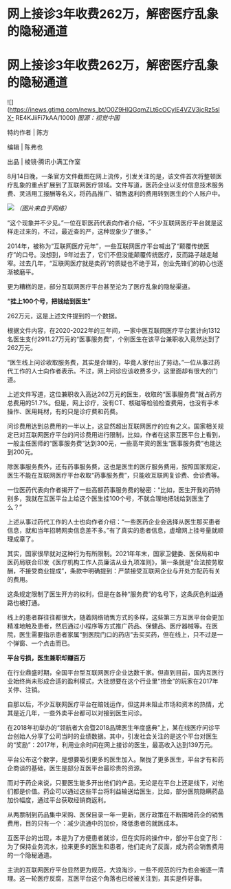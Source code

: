 # 网上接诊3年收费262万，解密医疗乱象的隐秘通道

# 网上接诊3年收费262万，解密医疗乱象的隐秘通道

![](https://inews.gtimg.com/news_bt/O0Z9HlQGqmZLt6cOCylE4VZV3jcRz5slX-
RE4KJiiFi7kAA/1000) _图源：视觉中国_

特约作者 | 陈方

编辑 | 陈弗也

出品 | 棱镜·腾讯小满工作室

8月14日晚，一条官方文件截图在网上流传，引发关注的是，该文件首次将整顿医疗乱象的重点扩展到了互联网医疗领域。文件写道，医药企业以支付信息技术服务费、灵活用工报酬等名义，将药品推广、销售返利的费用转到医生的个人账户中。

![](https://inews.gtimg.com/news_bt/OfwKKEKEPyXXW7ecRnfzc8KG9_RY8gjkneK3338jVZxecAA/1000)
_（图片来自于网络）_

“这个现象并不少见。”一位在职医药代表向作者介绍，“不少互联网医疗平台就是这样走过来的，不过，最近查的严，这种现象少了很多。”

2014年，被称为“互联网医疗元年”，一些互联网医疗平台喊出了“颠覆传统医疗”的口号。没想到，9年过去了，它们不但没能颠覆传统医疗，反而路子越走越窄。过去几年，“互联网医疗就是卖药”的质疑也不绝于耳，创业先锋们的初心也逐渐被磨平。

更为糟糕的是，部分互联网医疗平台甚至沦为了医疗乱象的隐秘渠道。

**“挂上100个号，把钱给到医生”**

262万元，这是上述文件提到的一个数据。

根据文件内容，在2020-2022年的三年间，一家中医互联网医疗平台累计向1312名医生支付2911.27万元的“医事服务费”，个别医生在该平台兼职收入竟然达到了262万元。

“医生线上问诊收取服务费，其实是合理的，毕竟人家付出了劳动。”一位从事过药代工作的人士向作者表示。不过，网上问诊应该收费多少，这里面却有很大的门道。

上述文件写道，这位兼职收入高达262万元的医生，收取的“医事服务费”就占药方总费用的51.7%。但是，网上诊疗，没有CT、核磁等检验检查费用，也没有手术操作、医用耗材，有的只是诊疗费和药费。

问诊费用达到总费用的一半以上，这显然超出互联网医疗的应有之义。国家相关规定已对互联网医疗平台的问诊费用进行限制，比如，作者在这家互医平台上看到，一般主任医师的“医事服务费”达到300元，一些高年资的医生“医事服务费”也能达到200元。

除医事服务费外，还有药事服务费，这也是医生的医疗服务费用，按照国家规定，医生不能在互联网医疗平台收取“药事服务费”，只能收互联网复诊费、会诊费等。

一位医药代表向作者揭开了一些高额药事服务费的秘密：“比如，医生开我的药特别多，我就在互医平台上给这个医生挂100个号，不就合理地把钱给到医生了么？”

上述从事过药代工作的人士也向作者介绍：“一些医药企业会选择从医生那买患者信息，就和当年招聘网卖信息差不多。”有了真实的患者信息，虚增网上挂号量就顺理成章了。

其实，国家很早就对这种行为有所限制。2021年年末，国家卫健委、医保局和中医药局联合印发《医疗机构工作人员廉洁从业九项准则》，第一条就是“合法按劳取酬，不接受商业提成”，条款中明确提到：严禁接受互联网企业与开处方配药有关的费用。

这条规定限制了医生开方的权利，但是在各种“服务费”的名号下，这条灰色利益通路也被打通。

线上的患者群往往都很大，随着网络销售方式的多样，这些第三方互医平台会更加精准地触及患者，然后通过小程序等方式推广药品、保健品、医疗器械等。在医院，医生需要指示患者家属“到医院门口的药店”去买买药，但在线上，只不过是一个弹窗、一个点击而已。

**平台亏损，医生兼职却赚百万**

在行业鼎盛时期，全国平台型互联网医疗企业达数千家。但直到目前，国内互医行业始终尚未形成合适的盈利模式，大批想要在这个行业里“捞金”的玩家在2017年关停、注销。

自那以后，不少互联网医疗平台在赔钱运作，但这并未阻止市场和资本的热情，尤其是近几年，一些外卖平台都可以对接到医生问诊。

在2018年初举办的“领航者大会暨2018品牌医生年度盛典”上，某在线医疗问诊平台创始人分享了公司当时的业绩数据。其中，引发社会关注的是这个平台对医生的“奖励”：2017年，利用业余时间在网上接诊的医生，最高收入达到139万元。

平台公布这个数字，是想要吸引更多的医生加入。聚拢了更多医生，平台才有和药企商谈的基础，医生是部分互医平台最珍贵的资源。

而对于药企来说，只要医生能多开出他们的产品，无论是在平台上还是线下，对他们都是价值。药企可以通过这些平台将利益输送给医生，比如，部分医院隐瞒药品加价幅度，通过平台获取经销商返利。

从两票制到药品集中采购、医保目录一年一更新，医疗政策在不断围堵药企的销售费用，目的只有一个：减少流通中的加价，降低患者的就医成本。

互医平台的出现，本是为了方便患者就诊，但在实际的操作中，部分平台变了形：为了保持业务流水，拉来更多的医生和患者，他们走向了反面，成为药企销售费用的一个隐秘通道。

主流的互联网医疗平台显然更为规范，大浪淘沙，一些不规范的行为也会被逐一清理。这一轮医疗反腐，互医平台这个角落也已经被关注到，其实是件好事。


